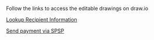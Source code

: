 Follow the links to access the editable drawings on draw.io

[Lookup Recipient Information](https://drive.google.com/a/modusbox.com/file/d/0BwKXlwThV5U_UUVUY2w1VWdZbkE/view?usp=sharing)


[Send payment via SPSP](https://drive.google.com/a/modusbox.com/file/d/0BwKXlwThV5U_bTZKeG9vX1E3V0U/view?usp=sharing)



